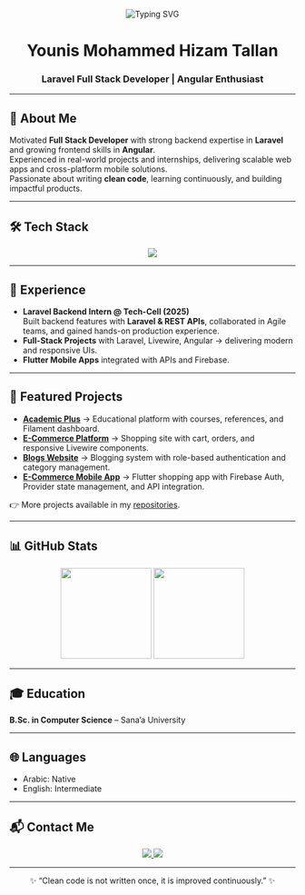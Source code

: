 <!-- ===== HEADER ===== -->
<p align="center">
  <img src="https://readme-typing-svg.demolab.com?font=Fira+Code&weight=500&size=24&duration=3000&pause=1000&color=FF2D20&center=true&vCenter=true&width=600&lines=👋+Hi!+I'm+Younis+Tallan;Laravel+Full+Stack+Developer;Laravel+%7C+Angular+%7C+Livewire+%7C+Flutter" alt="Typing SVG" />
</p>

<h1 align="center">Younis Mohammed Hizam Tallan</h1>
<h3 align="center">Laravel Full Stack Developer | Angular Enthusiast</h3>

---

## 🚀 About Me
Motivated **Full Stack Developer** with strong backend expertise in **Laravel** and growing frontend skills in **Angular**.  
Experienced in real-world projects and internships, delivering scalable web apps and cross-platform mobile solutions.  
Passionate about writing **clean code**, learning continuously, and building impactful products.  

---

## 🛠️ Tech Stack
<p align="center">
  <img src="https://skillicons.dev/icons?i=laravel,angular,php,js,ts,mysql,flutter,dart,firebase,git,docker,linux" />
</p>

---

## 💼 Experience
- **Laravel Backend Intern @ Tech-Cell (2025)**  
  Built backend features with **Laravel & REST APIs**, collaborated in Agile teams, and gained hands-on production experience.  
- **Full-Stack Projects** with Laravel, Livewire, Angular → delivering modern and responsive UIs.  
- **Flutter Mobile Apps** integrated with APIs and Firebase.  

---

## 📌 Featured Projects
- **[Academic Plus](https://github.com/EngYouniss/academic-plus-project-laravel)** → Educational platform with courses, references, and Filament dashboard.  
- **[E-Commerce Platform](https://github.com/EngYouniss/shopping-project-laravel-livewire)** → Shopping site with cart, orders, and responsive Livewire components.  
- **[Blogs Website](https://github.com/EngYouniss/blogs-website-project)** → Blogging system with role-based authentication and category management.  
- **[E-Commerce Mobile App](https://github.com/EngYouniss/)** → Flutter shopping app with Firebase Auth, Provider state management, and API integration.  

👉 More projects available in my [repositories](https://github.com/EngYouniss?tab=repositories).  

---

## 📊 GitHub Stats
<p align="center">
  <img src="https://github-readme-stats.vercel.app/api?username=EngYouniss&show_icons=true&theme=radical" height="160" />
  <img src="https://github-readme-stats.vercel.app/api/top-langs/?username=EngYouniss&layout=compact&theme=radical" height="160" />
</p>

---

## 🎓 Education
**B.Sc. in Computer Science** – Sana’a University  

---

## 🌐 Languages
- Arabic: Native  
- English: Intermediate  

---

## 📬 Contact Me
<p align="center">
  <a href="mailto:younistallan@gmail.com">
    <img src="https://img.shields.io/badge/Email-D14836?style=for-the-badge&logo=gmail&logoColor=white" />
  </a>
  <a href="https://linkedin.com/in/رابطك">
    <img src="https://img.shields.io/badge/LinkedIn-0A66C2?style=for-the-badge&logo=linkedin&logoColor=white" />
  </a>
</p>

---

<p align="center">✨ “Clean code is not written once, it is improved continuously.” ✨</p>

